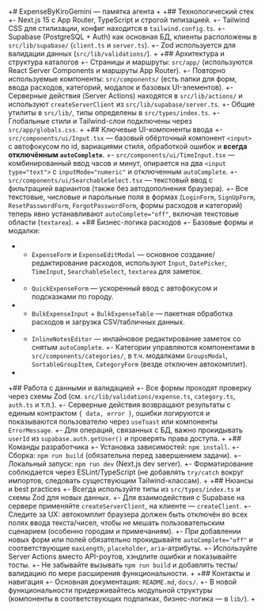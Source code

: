 +# ExpenseByKiroGemini — памятка агента
+
+## Технологический стек
+- Next.js 15 с App Router, TypeScript и строгой типизацией.
+- Tailwind CSS для стилизации, конфиг находится в `tailwind.config.ts`.
+- Supabase (PostgreSQL + Auth) как основная БД, клиенты расположены в `src/lib/supabase/` (`client.ts` и `server.ts`).
+- Zod используется для валидации данных (`src/lib/validations/`).
+
+## Архитектура и структура каталогов
+- Страницы и маршруты: `src/app/` (используются React Server Components и маршруты App Router).
+- Повторно используемые компоненты: `src/components/` (есть папки для форм, ввода расходов, категорий, модалок и базовых UI-элементов).
+- Серверные действия (Server Actions) находятся в `src/lib/actions/` и используют `createServerClient` из `src/lib/supabase/server.ts`.
+- Общие утилиты в `src/lib/`, типы определены в `src/types/index.ts`.
+- Глобальные стили и Tailwind-слои подключены через `src/app/globals.css`.
+
+## Ключевые UI-компоненты ввода
+- `src/components/ui/Input.tsx` — базовый обёрточный компонент `<input>` с автофокусом по id, вариациями стиля, обработкой ошибок и **всегда отключённым `autoComplete`**.
+- `src/components/ui/TimeInput.tsx` — комбинированный ввод часов и минут, опирается на два `<input type="text">` с `inputMode="numeric"` и отключенным `autoComplete`.
+- `src/components/ui/SearchableSelect.tsx` — текстовый ввод с фильтрацией вариантов (также без автодополнения браузера).
+- Все текстовые, числовые и парольные поля в формах (`LoginForm`, `SignUpForm`, `ResetPasswordForm`, `ForgotPasswordForm`, формы расходов и категорий) теперь явно устанавливают `autoComplete="off"`, включая текстовые области (`textarea`).
+
+## Бизнес-логика расходов
+- Базовые формы и модалки:
+  - `ExpenseForm` и `ExpenseEditModal` — основное создание/редактирование расходов, используют `Input`, `DatePicker`, `TimeInput`, `SearchableSelect`, `textarea` для заметок.
+  - `QuickExpenseForm` — ускоренный ввод с автофокусом и подсказками по городу.
+  - `BulkExpenseInput` + `BulkExpenseTable` — пакетная обработка расходов и загрузка CSV/табличных данных.
+  - `InlineNotesEditor` — инлайновое редактирование заметок со снятым `autoComplete`.
+- Категории управляются компонентами в `src/components/categories/`, в т.ч. модалками `GroupsModal`, `SortableGroupItem`, `CategoryForm` (везде отключен автокомплит).
+
+## Работа с данными и валидацией
+- Все формы проходят проверку через схемы Zod (см. `src/lib/validations/expense.ts`, `category.ts`, `auth.ts` и т.п.).
+- Серверные действия возвращают результаты с единым контрактом `{ data, error }`, ошибки логируются и показываются пользователю через `useToast` или компоненты `ErrorMessage`.
+- Для операций, связанных с БД, важно прокидывать `userId` из `supabase.auth.getUser()` и проверять права доступа.
+
+## Команды разработчика
+- Установка зависимостей: `npm install`.
+- Сборка: `npm run build` (обязательна перед завершением задачи).
+- Локальный запуск: `npm run dev` (Next.js dev server).
+- Форматирование соблюдается через ESLint/TypeScript (не добавлять `try/catch` вокруг импортов, следовать существующим Tailwind-классам).
+
+## Нюансы и best practices
+- Всегда используйте типы из `src/types/index.ts` и схемы Zod для новых данных.
+- Для взаимодействия с Supabase на сервере применяйте `createServerClient`, на клиенте — `createClient`.
+- Следите за UX: автокомплит браузера должен быть отключён во всех полях ввода текста/чисел, чтобы не мешать пользовательским сценарием (особенно городам и примечаниям).
+- При добавлении новых форм или полей обязательно прокидывайте `autoComplete="off"` и соответствующие `maxLength`, `placeholder`, `aria`-атрибуты.
+- Используйте Server Actions вместо API-роутов, хэндлите ошибки и показывайте тосты.
+- Не забывайте вызывать `npm run build` и добавлять тесты/валидацию по мере расширения функциональности.
+
+## Контакты и навигация
+- Основная документация: `README.md`, `docs/`.
+- В новой функциональности придерживайтесь модульной структуры (компоненты в соответствующих подпапках, бизнес-логика — в `lib/`).
+
